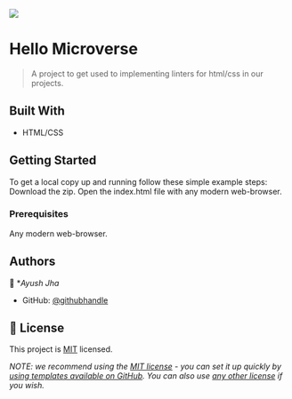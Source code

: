 ![](https://img.shields.io/badge/Microverse-blueviolet)

# Hello Microverse

> A project to get used to implementing linters for html/css in our projects.


## Built With

- HTML/CSS

## Getting Started

To get a local copy up and running follow these simple example steps:
Download the zip. Open the index.html file with any modern web-browser.

### Prerequisites
Any modern web-browser.

## Authors

👤 **Ayush Jha*

- GitHub: [@githubhandle](https://github.com/Jhaman1895)



## 📝 License

This project is [MIT](./LICENSE) licensed.

_NOTE: we recommend using the [MIT license](https://choosealicense.com/licenses/mit/) - you can set it up quickly by [using templates available on GitHub](https://docs.github.com/en/communities/setting-up-your-project-for-healthy-contributions/adding-a-license-to-a-repository). You can also use [any other license](https://choosealicense.com/licenses/) if you wish._
